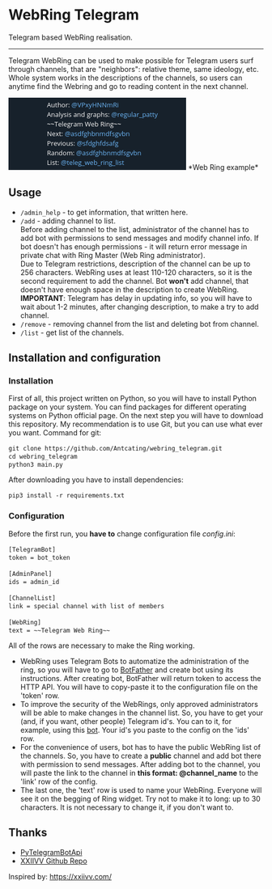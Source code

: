 # WebRing Telegram
Telegram based WebRing realisation.

---

Telegram WebRing can be used to make possible for Telegram users surf through channels, that are "neighbors": relative theme, same ideology, etc. Whole system works in the descriptions of the channels, so users can anytime find the Webring and go to reading content in the next channel.
<p align="left">
    <img src="example.png">
    *Web Ring example*
</p>

## Usage

- `/admin_help` - to get information, that written here.
- `/add` - adding channel to list. </br>
Before adding channel to the list, administrator of the channel has to add bot with permissions to send messages and modify channel info. If bot doesn't has enough permissions - it will return error message in private chat with Ring Master (Web Ring administrator).</br>
Due to Telegram restrictions, description of the channel can be up to 256 characters. WebRing uses at least 110-120 characters, so it is the second requirement to add the channel. Bot **won't** add channel, that doesn't have enough space in the description to create WebRing.</br>
**IMPORTANT**: Telegram has delay in updating info, so you will have to wait about 1-2 minutes, after changing description, to make a try to add channel.</br>
- `/remove` - removing channel from the list and deleting bot from channel. </br>
- `/list` - get list of the channels.

## Installation and configuration
### Installation
First of all, this project written on Python, so you will have to install Python package on your system. You can find packages for different operating systems on Python official page.
On the next step you will have to download this repository. My recommendation is to use Git, but you can use what ever you want. 
Command for git:
```
git clone https://github.com/Antcating/webring_telegram.git
cd webring_telegram
python3 main.py
```

After downloading you have to install dependencies:
    
```
pip3 install -r requirements.txt
```
### Configuration
Before the first run, you **have to** change configuration file _config.ini_:
```
[TelegramBot]
token = bot_token

[AdminPanel]
ids = admin_id 

[ChannelList]
link = special channel with list of members 

[WebRing]
text = ~~Telegram Web Ring~~
```
All of the rows are necessary to make the Ring working.  
- WebRing uses Telegram Bots to automatize the administration of the ring, so you will have to go to [BotFather](https://t.me/BotFather) and create bot using its instructions. After creating bot, BotFather will return token to access the HTTP API. You will have to copy-paste it to the configuration file on the 'token' row.
- To improve the security of the WebRings, only approved administrators will be able to make changes in the channel list. So, you have to get your (and, if you want, other people) Telegram id's. You can to it, for example, using this [bot](https://t.me/userinfobot). Your id's you paste to the config on the 'ids' row.
- For the convenience of users, bot has to have the public WebRing list of the channels. So, you have to create a **public** channel and add bot there with permission to send messages. After adding bot to the channel, you will paste the link to the channel in **this format: @channel_name** to the 'link' row of the config.
- The last one, the 'text' row is used to name your WebRing. Everyone will see it on the begging of Ring widget. Try not to make it to long: up to 30 characters. It is not necessary to change it, if you don't want to.

## Thanks
- [PyTelegramBotApi](https://github.com/eternnoir/pyTelegramBotAPI)
- [XXIIVV Github Repo](https://github.com/XXIIVV)

Inspired by: https://xxiivv.com/ 